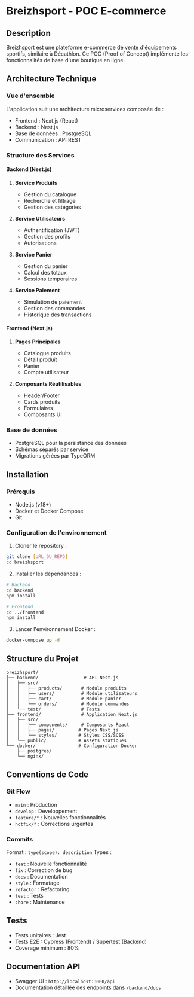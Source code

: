 # Breizhsport - POC E-commerce

## Description

Breizhsport est une plateforme e-commerce de vente d'équipements sportifs, similaire à Décathlon. Ce POC (Proof of Concept) implémente les fonctionnalités de base d'une boutique en ligne.

## Architecture Technique

### Vue d'ensemble

L'application suit une architecture microservices composée de :

- Frontend : Next.js (React)
- Backend : Nest.js
- Base de données : PostgreSQL
- Communication : API REST

### Structure des Services

#### Backend (Nest.js)

1. **Service Produits**

   - Gestion du catalogue
   - Recherche et filtrage
   - Gestion des catégories

2. **Service Utilisateurs**

   - Authentification (JWT)
   - Gestion des profils
   - Autorisations

3. **Service Panier**

   - Gestion du panier
   - Calcul des totaux
   - Sessions temporaires

4. **Service Paiement**
   - Simulation de paiement
   - Gestion des commandes
   - Historique des transactions

#### Frontend (Next.js)

1. **Pages Principales**

   - Catalogue produits
   - Détail produit
   - Panier
   - Compte utilisateur

2. **Composants Réutilisables**
   - Header/Footer
   - Cards produits
   - Formulaires
   - Composants UI

### Base de données

- PostgreSQL pour la persistance des données
- Schémas séparés par service
- Migrations gérées par TypeORM

## Installation

### Prérequis

- Node.js (v18+)
- Docker et Docker Compose
- Git

### Configuration de l'environnement

1. Cloner le repository :

```bash
git clone [URL_DU_REPO]
cd breizhsport
```

2. Installer les dépendances :

```bash
# Backend
cd backend
npm install

# Frontend
cd ../frontend
npm install
```

3. Lancer l'environnement Docker :

```bash
docker-compose up -d
```

## Structure du Projet

```
breizhsport/
├── backend/                 # API Nest.js
│   ├── src/
│   │   ├── products/       # Module produits
│   │   ├── users/          # Module utilisateurs
│   │   ├── cart/           # Module panier
│   │   └── orders/         # Module commandes
│   └── test/               # Tests
├── frontend/               # Application Next.js
│   ├── src/
│   │   ├── components/     # Composants React
│   │   ├── pages/         # Pages Next.js
│   │   └── styles/        # Styles CSS/SCSS
│   └── public/            # Assets statiques
└── docker/                # Configuration Docker
    ├── postgres/
    └── nginx/
```

## Conventions de Code

### Git Flow

- `main` : Production
- `develop` : Développement
- `feature/*` : Nouvelles fonctionnalités
- `hotfix/*` : Corrections urgentes

### Commits

Format : `type(scope): description`
Types :

- `feat` : Nouvelle fonctionnalité
- `fix` : Correction de bug
- `docs` : Documentation
- `style` : Formatage
- `refactor` : Refactoring
- `test` : Tests
- `chore` : Maintenance

## Tests

- Tests unitaires : Jest
- Tests E2E : Cypress (Frontend) / Supertest (Backend)
- Coverage minimum : 80%

## Documentation API

- Swagger UI : `http://localhost:3000/api`
- Documentation détaillée des endpoints dans `/backend/docs`
